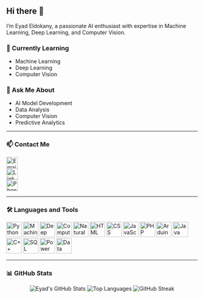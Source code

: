 ## Hi there 👋  
I’m Eyad Eldokany, a passionate AI enthusiast with expertise in Machine Learning, Deep Learning, and Computer Vision.  

### 🌱 Currently Learning  
- Machine Learning  
- Deep Learning  
- Computer Vision  

### 💬 Ask Me About  
- AI Model Development  
- Data Analysis  
- Computer Vision  
- Predictive Analytics  

---

### 📫 Contact Me  

[<img align="center" alt="Email" width="30px" src="https://cdn.jsdelivr.net/gh/devicons/devicon/icons/google/google-original.svg" />](mailto:eyad.eldokany@gmail.com)  
[<img align="center" alt="LinkedIn" width="30px" src="https://cdn.jsdelivr.net/gh/devicons/devicon/icons/linkedin/linkedin-original.svg" />](https://linkedin.com/in/EyadEldokany)  
[<img align="center" alt="Phone" width="30px" src="https://upload.wikimedia.org/wikipedia/commons/8/8c/Phone_font_awesome.svg" />](tel:+201093599401)  

---

### 🛠️ Languages and Tools  

<p align="left">
<img alt="Python" width="40px" src="https://cdn.jsdelivr.net/gh/devicons/devicon/icons/python/python-original.svg" />
<img alt="Machine Learning" width="40px" src="https://upload.wikimedia.org/wikipedia/commons/0/05/Scikit_learn_logo_small.svg" />
<img alt="Deep Learning" width="40px" src="https://upload.wikimedia.org/wikipedia/commons/c/cf/TensorFlow_logo.svg" />
<img alt="Computer Vision" width="40px" src="https://cdn.jsdelivr.net/gh/devicons/devicon/icons/opencv/opencv-original.svg" />
<img alt="Natural Language Processing" width="40px" src="https://upload.wikimedia.org/wikipedia/commons/a/a4/NLTK_Logo.png" />
<img alt="HTML" width="40px" src="https://cdn.jsdelivr.net/gh/devicons/devicon/icons/html5/html5-original.svg" />
<img alt="CSS" width="40px" src="https://cdn.jsdelivr.net/gh/devicons/devicon/icons/css3/css3-original.svg" />
<img alt="JavaScript" width="40px" src="https://cdn.jsdelivr.net/gh/devicons/devicon/icons/javascript/javascript-original.svg" />
<img alt="PHP" width="40px" src="https://cdn.jsdelivr.net/gh/devicons/devicon/icons/php/php-original.svg" />
<img alt="Arduino" width="40px" src="https://cdn.jsdelivr.net/gh/devicons/devicon/icons/arduino/arduino-original.svg" />
<img alt="Java" width="40px" src="https://cdn.jsdelivr.net/gh/devicons/devicon/icons/java/java-original.svg" />
<img alt="C++" width="40px" src="https://cdn.jsdelivr.net/gh/devicons/devicon/icons/cplusplus/cplusplus-original.svg" />
<img alt="SQL" width="40px" src="https://cdn.jsdelivr.net/gh/devicons/devicon/icons/mysql/mysql-original.svg" />
<img alt="Power BI" width="40px" src="https://upload.wikimedia.org/wikipedia/commons/c/cf/New_Power_BI_Logo.svg" />
<img alt="Data Analysis" width="40px" src="https://cdn.jsdelivr.net/gh/devicons/devicon/icons/pandas/pandas-original.svg" />
</p>  

---

### 📊 GitHub Stats  

<div align="center">
  <img src="https://github-readme-stats.vercel.app/api?username=EyadEldokany&show_icons=true&theme=radical" alt="Eyad's GitHub Stats" />
  <img src="https://github-readme-stats.vercel.app/api/top-langs/?username=EyadEldokany&layout=compact&theme=radical" alt="Top Languages" />
  <img src="https://streak-stats.demolab.com/?user=EyadEldokany&theme=radical" alt="GitHub Streak" />
</div>  
